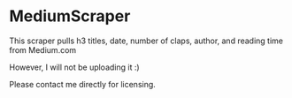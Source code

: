 # MediumScraper
This scraper pulls h3 titles, date, number of claps, author, and reading time from Medium.com

However, I will not be uploading it :)

Please contact me directly for licensing.
